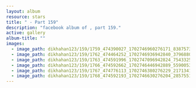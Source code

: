 ```yaml
---
layout: album
resource: stars
title: " - Part 159"
description: "facebook album of , part 159."
active: gallery
album-title: ""
images:
  - image_path: dikhahan123/159/1759_474390027_1702746960276171_8387573569121799910_n.jpg
  - image_path: dikhahan123/159/1762_474464252_1702746936942840_3796880592232000794_n.jpg
  - image_path: dikhahan123/159/1763_474591996_1702747096942824_7543325802129186228_n.jpg
  - image_path: dikhahan123/159/1766_474592662_1702746446942889_5590053661427431765_n.jpg
  - image_path: dikhahan123/159/1767_474776113_1702746380276229_2171341439744646367_n.jpg
  - image_path: dikhahan123/159/1768_474592193_1702746630276204_2857551367250137176_n.jpg
---
```

